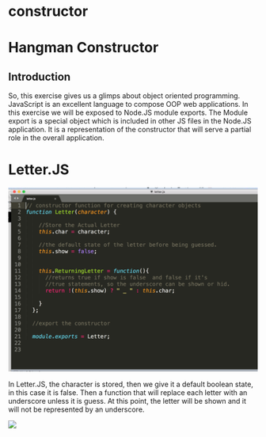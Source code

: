 # constructor

<h1>
Hangman Constructor
</h1>

<div>

<h2>
Introduction
</h2>

<p>
So, this exercise gives us a glimps about object oriented programming. JavaScript is an excellent language to compose OOP web applications. In this exercise we will be exposed to Node.JS module exports. The Module export is a special object which is included in other JS files in the Node.JS application. It is a representation of the constructor that will serve a partial role in the overall application. 
</p>


<h1>
Letter.JS
</h1>

<p>
<img src="letter.png">
</p>

<p>
In Letter.JS, the character is stored, then we give it a default boolean state, in this case it is false. Then a function that will replace each letter with an underscore unless it is guess. At this point, the letter will be shown and it will not be represented by an underscore.
</p>
</div>
<p>
<a href="#">
<img src="https://media.giphy.com/media/xT0xeCyAFFCpDLtNV6/giphy.gif">
</a>
</p>